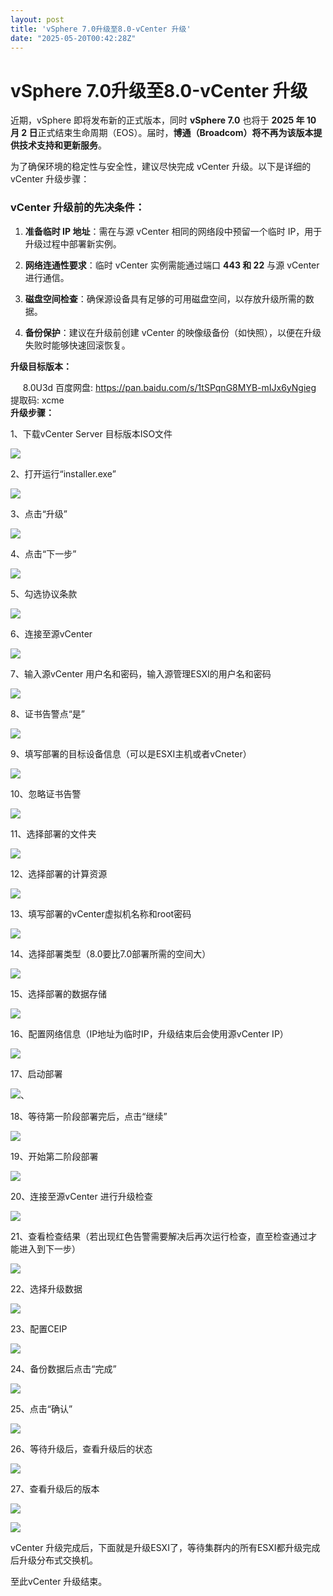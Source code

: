 ```yaml
---
layout: post
title: 'vSphere 7.0升级至8.0-vCenter 升级'
date: "2025-05-20T00:42:28Z"
---
```

vSphere 7.0升级至8.0-vCenter 升级
============================

近期，vSphere 即将发布新的正式版本，同时 **vSphere 7.0** 也将于 **2025 年 10 月 2 日**正式结束生命周期（EOS）。届时，**博通（Broadcom）将不再为该版本提供技术支持和更新服务**。

为了确保环境的稳定性与安全性，建议尽快完成 vCenter 升级。以下是详细的 vCenter 升级步骤：

### vCenter 升级前的先决条件：

1.  **准备临时 IP 地址**：需在与源 vCenter 相同的网络段中预留一个临时 IP，用于升级过程中部署新实例。
    
2.  **网络连通性要求**：临时 vCenter 实例需能通过端口 **443 和 22** 与源 vCenter 进行通信。
    
3.  **磁盘空间检查**：确保源设备具有足够的可用磁盘空间，以存放升级所需的数据。
    
4.  **备份保护**：建议在升级前创建 vCenter 的映像级备份（如快照），以便在升级失败时能够快速回滚恢复。
    

**升级目标版本：**

     8.0U3d 百度网盘: https://pan.baidu.com/s/1tSPqnG8MYB-mIJx6yNgieg 提取码: xcme   
**升级步骤：**

1、下载vCenter Server 目标版本ISO文件

![](https://img2024.cnblogs.com/blog/3617593/202505/3617593-20250519184213819-815853396.png)

2、打开运行“installer.exe”

![](https://img2024.cnblogs.com/blog/3617593/202505/3617593-20250519184227431-981955909.png)

3、点击“升级”

![](https://img2024.cnblogs.com/blog/3617593/202505/3617593-20250519184236909-1336901562.png)

4、点击“下一步”

![](https://img2024.cnblogs.com/blog/3617593/202505/3617593-20250519184244997-1325401487.png)

5、勾选协议条款

![](https://img2024.cnblogs.com/blog/3617593/202505/3617593-20250519184251774-703541987.png)

6、连接至源vCenter

![](https://img2024.cnblogs.com/blog/3617593/202505/3617593-20250519184301553-133253927.png)

7、输入源vCenter 用户名和密码，输入源管理ESXI的用户名和密码

![](https://img2024.cnblogs.com/blog/3617593/202505/3617593-20250519184308538-1225365430.png)

8、证书告警点“是”

![](https://img2024.cnblogs.com/blog/3617593/202505/3617593-20250519184315298-1752667807.png)

9、填写部署的目标设备信息（可以是ESXI主机或者vCneter）

![](https://img2024.cnblogs.com/blog/3617593/202505/3617593-20250519184321620-435440600.png)

10、忽略证书告警

![](https://img2024.cnblogs.com/blog/3617593/202505/3617593-20250519184327317-1320095715.png)

11、选择部署的文件夹

![](https://img2024.cnblogs.com/blog/3617593/202505/3617593-20250519184332771-1457723503.png)

12、选择部署的计算资源

![](https://img2024.cnblogs.com/blog/3617593/202505/3617593-20250519184342581-1177251728.png)

13、填写部署的vCenter虚拟机名称和root密码

![](https://img2024.cnblogs.com/blog/3617593/202505/3617593-20250519184350985-1237667462.png)

14、选择部署类型（8.0要比7.0部署所需的空间大）

![](https://img2024.cnblogs.com/blog/3617593/202505/3617593-20250519184356979-1738735728.png)

15、选择部署的数据存储

![](https://img2024.cnblogs.com/blog/3617593/202505/3617593-20250519184404783-756331404.png)

16、配置网络信息（IP地址为临时IP，升级结束后会使用源vCenter IP）

![](https://img2024.cnblogs.com/blog/3617593/202505/3617593-20250519184411174-1909605308.png)

17、启动部署

![](https://img2024.cnblogs.com/blog/3617593/202505/3617593-20250519193910042-34487781.png)、

18、等待第一阶段部署完后，点击“继续”

![](https://img2024.cnblogs.com/blog/3617593/202505/3617593-20250519184424752-2093487654.png)

19、开始第二阶段部署

![](https://img2024.cnblogs.com/blog/3617593/202505/3617593-20250519194118900-1840472504.png)

20、连接至源vCenter 进行升级检查

![](https://img2024.cnblogs.com/blog/3617593/202505/3617593-20250519184431176-1043790290.png)

21、查看检查结果（若出现红色告警需要解决后再次运行检查，直至检查通过才能进入到下一步）

![](https://img2024.cnblogs.com/blog/3617593/202505/3617593-20250519184437695-595612272.png)

22、选择升级数据

![](https://img2024.cnblogs.com/blog/3617593/202505/3617593-20250519184443404-965913885.png)

23、配置CEIP

![](https://img2024.cnblogs.com/blog/3617593/202505/3617593-20250519184448617-179325668.png)

24、备份数据后点击“完成”

![](https://img2024.cnblogs.com/blog/3617593/202505/3617593-20250519184455666-460988445.png)

25、点击“确认”

![](https://img2024.cnblogs.com/blog/3617593/202505/3617593-20250519184501596-12323656.png)

26、等待升级后，查看升级后的状态

![](https://img2024.cnblogs.com/blog/3617593/202505/3617593-20250519184507647-1921906462.png)

27、查看升级后的版本

![](https://img2024.cnblogs.com/blog/3617593/202505/3617593-20250519184515262-709684346.png)

![](https://img2024.cnblogs.com/blog/3617593/202505/3617593-20250519184523371-1899702939.png)

vCenter 升级完成后，下面就是升级ESXI了，等待集群内的所有ESXI都升级完成后升级分布式交换机。

至此vCenter 升级结束。